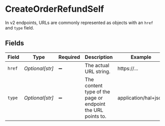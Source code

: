 # CreateOrderRefundSelf

In v2 endpoints, URLs are commonly represented as objects with an `href` and `type` field.


## Fields

| Field                                                       | Type                                                        | Required                                                    | Description                                                 | Example                                                     |
| ----------------------------------------------------------- | ----------------------------------------------------------- | ----------------------------------------------------------- | ----------------------------------------------------------- | ----------------------------------------------------------- |
| `href`                                                      | *Optional[str]*                                             | :heavy_minus_sign:                                          | The actual URL string.                                      | https://...                                                 |
| `type`                                                      | *Optional[str]*                                             | :heavy_minus_sign:                                          | The content type of the page or endpoint the URL points to. | application/hal+json                                        |